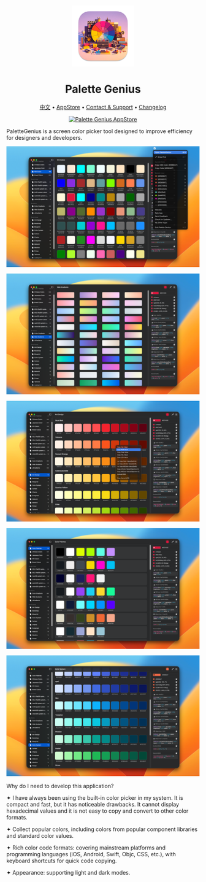 <div align="center">
	<br />
	<br />
  <a href="https://wangchujiang.com/palette-genius/">
	  <img src="./assets/logo.png" alt="DevHub LOGO" width="160" height="160">
  </a>
	<h1>Palette Genius</h1>
  <!--rehype:style=border: 0;-->
  <p>
		<a href="./README.zh.md">中文</a> • 
    <a target="_blank" href="https://apps.apple.com/app/palette-genius/6472593276">AppStore</a> • 
		<a target="_blank" href="https://wangchujiang.com/#/contact">Contact & Support</a> • 
    <a href="./CHANGELOG.md">Changelog</a>
  </p>
  <p>
    <a target="_blank" href="https://apps.apple.com/app/palette-genius/6472593276" title="Palette Genius AppStore"><img alt="Palette Genius AppStore" src="https://jaywcjlove.github.io/sb/download/macos.svg" height="51">
    </a>
  </p>
</div>

PaletteGenius is a screen color picker tool designed to improve efficiency for designers and developers.

![Palette Genius screenshots-1](./assets/screenshots-1.png)

![Palette Genius screenshots-2](./assets/screenshots-2.png)

![Palette Genius screenshots-3](./assets/screenshots-3.png)

![Palette Genius screenshots-4](./assets/screenshots-4.png)

![Palette Genius screenshots-5](./assets/screenshots-5.png)

Why do I need to develop this application?

✦ I have always been using the built-in color picker in my system. It is compact and fast, but it has noticeable drawbacks. It cannot display hexadecimal values and it is not easy to copy and convert to other color formats.

✦ Collect popular colors, including colors from popular component libraries and standard color values.

✦ Rich color code formats: covering mainstream platforms and programming languages (iOS, Android, Swift, Objc, CSS, etc.), with keyboard shortcuts for quick code copying.

✦ Appearance: supporting light and dark modes.